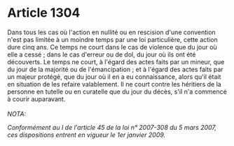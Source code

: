 # Article 1304

Dans tous les cas où l'action en nullité ou en rescision d'une convention n'est pas limitée à un moindre temps par une loi particulière, cette action dure cinq ans.   Ce temps ne court dans le cas de violence que du jour où elle a cessé ; dans le cas d'erreur ou de dol, du jour où ils ont été découverts.   Le temps ne court, à l'égard des actes faits par un mineur, que du jour de la majorité ou de l'émancipation ; et à l'égard des actes faits par un majeur protégé, que du jour où il en a eu connaissance, alors qu'il était en situation de les refaire valablement. Il ne court contre les héritiers de la personne en tutelle ou en curatelle que du jour du décès, s'il n'a commencé à courir auparavant.<br/><br/><i>NOTA:<p>Conformément au I de l'article 45 de la loi n° 2007-308 du 5 mars 2007, ces dispositions entrent en vigueur le 1er janvier 2009.</p></i>
